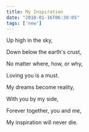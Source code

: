 ```yaml
---
title: My Inspiration
date: "2018-01-16T06:30:05"
tags: ['new']
---
```


Up high in the sky,

Down below the earth's crust,

No matter where, how, or why,

Loving you is a must.

My dreams become reality,

With you by my side,

Forever together, you and me,

My inspiration will never die.
